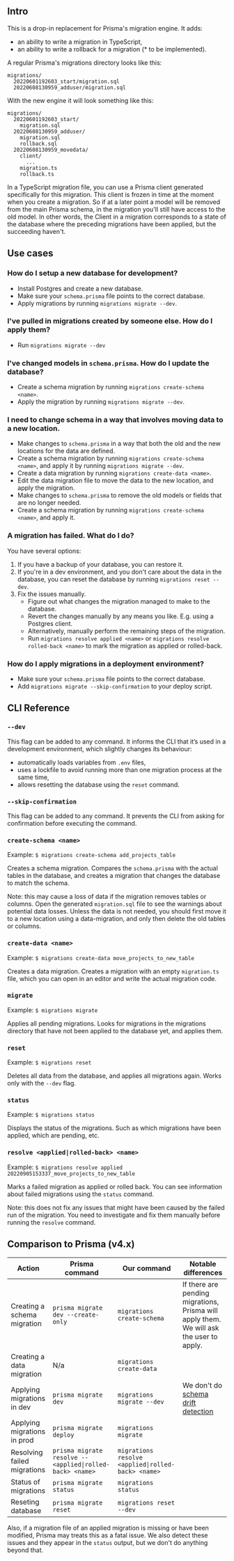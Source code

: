 ## Intro

This is a drop-in replacement for Prisma's migration engine. It adds:

- an ability to write a migration in TypeScript,
- an ability to write a rollback for a migration (\* to be implemented).

A regular Prisma's migrations directory looks like this:

```
migrations/
  20220601192603_start/migration.sql
  20220608130959_adduser/migration.sql
```

With the new engine it will look something like this:

```
migrations/
  20220601192603_start/
    migration.sql
  20220608130959_adduser/
    migration.sql
    rollback.sql
  20220608130959_movedata/
    client/
      ...
    migration.ts
    rollback.ts
```

In a TypeScript migration file, you can use a Prisma client generated specifically for this migration. This client is frozen in time at the moment when you create a migration. So if at a later point a model will be removed from the main Prisma schema, in the migration you'll still have access to the old model. In other words, the Client in a migration corresponds to a state of the database where the preceding migrations have been applied, but the succeeding haven't.

## Use cases

### How do I setup a new database for development?

- Install Postgres and create a new database.
- Make sure your `schema.prisma` file points to the correct database.
- Apply migrations by running `migrations migrate --dev`.

### I've pulled in migrations created by someone else. How do I apply them?

- Run `migrations migrate --dev`

### I've changed models in `schema.prisma`. How do I update the database?

- Create a schema migration by running `migrations create-schema <name>`.
- Apply the migration by running `migrations migrate --dev`.

### I need to change schema in a way that involves moving data to a new location.

- Make changes to `schema.prisma` in a way that both the old and the new locations for the data are defined.
- Create a schema migration by running `migrations create-schema <name>`, and apply it by running `migrations migrate --dev`.
- Create a data migration by running `migrations create-data <name>`.
- Edit the data migration file to move the data to the new location, and apply the migration.
- Make changes to `schema.prisma` to remove the old models or fields that are no longer needed.
- Create a schema migration by running `migrations create-schema <name>`, and apply it.

### A migration has failed. What do I do?

You have several options:

1. If you have a backup of your database, you can restore it.
1. If you're in a dev environment, and you don't care about the data in the database, you can reset the database by running `migrations reset --dev`.
1. Fix the issues manually.
   - Figure out what changes the migration managed to make to the database.
   - Revert the changes manually by any means you like. E.g. using a Postgres client.
   - Alternatively, manually perform the remaining steps of the migration.
   - Run `migrations resolve applied <name>` or `migrations resolve rolled-back <name>` to mark the migration as applied or rolled-back.

### How do I apply migrations in a deployment environment?

- Make sure your `schema.prisma` file points to the correct database.
- Add `migrations migrate --skip-confirmation` to your deploy script.

## CLI Reference

### `--dev`

This flag can be added to any command. It informs the CLI that it’s used in a development environment, which slightly changes its behaviour:

- automatically loads variables from `.env` files,
- uses a lockfile to avoid running more than one migration process at the same time,
- allows resetting the database using the `reset` command.

### `--skip-confirmation`

This flag can be added to any command. It prevents the CLI from asking for confirmation before executing the command.

### `create-schema <name>`

Example: `$ migrations create-schema add_projects_table`

Creates a schema migration. Compares the `schema.prisma` with the actual tables in the database, and creates a migration that changes the database to match the schema.

Note: this may cause a loss of data if the migration removes tables or columns. Open the generated `migration.sql` file to see the warnings about potential data losses. Unless the data is not needed, you should first move it to a new location using a data-migration, and only then delete the old tables or columns.

### `create-data <name>`

Example: `$ migrations create-data move_projects_to_new_table`

Creates a data migration. Creates a migration with an empty `migration.ts` file, which you can open in an editor and write the actual migration code.

### `migrate`

Example: `$ migrations migrate`

Applies all pending migrations. Looks for migrations in the migrations directory that have not been applied to the database yet, and applies them.

### `reset`

Example: `$ migrations reset`

Deletes all data from the database, and applies all migrations again. Works only with the `--dev` flag.

### `status`

Example: `$ migrations status`

Displays the status of the migrations. Such as which migrations have been applied, which are pending, etc.

### `resolve <applied|rolled-back> <name>`

Example: `$ migrations resolve applied 20220905153337_move_projects_to_new_table`

Marks a failed migration as applied or rolled back. You can see information about failed migrations using the `status` command.

Note: this does not fix any issues that might have been caused by the failed run of the migration. You need to investigate and fix them manually before running the `resolve` command.

## Comparison to Prisma (v4.x)

<!-- prettier-ignore-start -->
| Action | Prisma command | Our command | Notable differences |
| -- | -- | -- | -- |
| Creating a schema migration | `prisma migrate dev --create-only` | `migrations create-schema` | If there are pending migrations, Prisma will apply them. We will ask the user to apply. |
| Creating a data migration | N/a | `migrations create-data`  | |
| Applying migrations in dev | `prisma migrate dev` | `migrations migrate --dev` | We don't do [schema drift detection](https://www.prisma.io/docs/concepts/components/prisma-migrate/shadow-database#detecting-schema-drift) |
| Applying migrations in prod | `prisma migrate deploy` | `migrations migrate`  | |
| Resolving failed migrations | `prisma migrate resolve --<applied\|rolled-back> <name>` | `migrations resolve <applied\|rolled-back> <name>` | |
| Status of migrations | `prisma migrate status` | `migrations status` | |
| Reseting database | `prisma migrate reset` | `migrations reset --dev` | |
<!-- prettier-ignore-end -->

Also, if a migration file of an applied migration is missing or have been modified, Prisma may treats this as a fatal issue. We also detect these issues and they appear in the `status` output, but we don't do anything beyond that.
